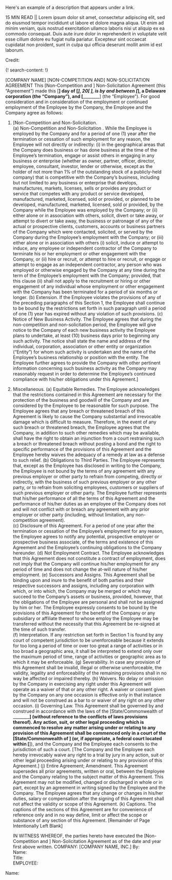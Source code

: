 Here's an example of a description that appears under a link.

15 MIN READ || Lorem ipsum dolor sit amet, consectetur adipiscing elit, sed do eiusmod tempor incididunt ut labore et dolore magna aliqua. Ut enim ad minim veniam, quis nostrud exercitation ullamco laboris nisi ut aliquip ex ea commodo consequat. Duis aute irure dolor in reprehenderit in voluptate velit esse cillum dolore eu fugiat nulla pariatur. Excepteur sint occaecat cupidatat non proident, sunt in culpa qui officia deserunt mollit anim id est laborum.

Credit: []()

{! search-content: !}

[COMPANY NAME]
[NON-COMPETITION AND] NON-SOLICITATION AGREEMENT 
This [Non-Competition and ] Non-Solicitation Agreement (this “Agreement”) made this [____] day of [_____________], 20[  ], is by and between [_____________], a Delaware corporation (the “Company”), and [____________] (the “Employee”).
For good consideration and in consideration of the employment or continued employment of the Employee by the Company, the Employee and the Company agree as follows:
1.	[Non-Competition and Non-Solicitation.   
(a)	Non-Competition and Non-Solicitation .  While the Employee is employed by the Company and for a period of one (1) year after the termination or cessation of such employment for any reason, the Employee will not directly or indirectly:
			(i)	in the geographical areas that the Company does business or has done business at the time of the Employee’s termination, engage or assist others in engaging in any business or enterprise (whether as owner, partner, officer, director, employee, consultant, investor, lender or otherwise, except as the holder of not more than 1% of the outstanding stock of a publicly-held company) that is competitive with the Company’s business, including but not limited to any business or enterprise that develops, manufactures, markets, licenses, sells or provides any product or service that competes with any product or service developed, manufactured, marketed, licensed, sold or provided, or planned to be developed, manufactured, marketed, licensed, sold or provided, by the Company while the Employee was employed by the Company; or
			(ii)	either alone or in association with others, solicit, divert or take away, or attempt to divert or take away, the business or patronage of any of the actual or prospective clients, customers, accounts or business partners of the Company which were contacted, solicited, or served by the Company during the Employee’s employment with the Company; or
			(iii)	either alone or in association with others (i) solicit, induce or attempt to induce, any employee or independent contractor of the Company to terminate his or her employment or other engagement with the Company, or (ii) hire or recruit, or attempt to hire or recruit, or engage or attempt to engage as an independent contractor, any person who was employed or otherwise engaged by the Company at any time during the term of the Employee’s employment with the Company; provided, that this clause (ii) shall not apply to the recruitment or hiring or other engagement of any individual whose employment or other engagement with the Company has been terminated for a period of six months or longer.
(b)	Extension.  If the Employee violates the provisions of any of the preceding paragraphs of this Section 1, the Employee shall continue to be bound by the restrictions set forth in such paragraph until a period of one (1) year has expired without any violation of such provisions.
(c)	Notice of New Business Activity.  The Employee agrees that during the non-competition and non-solicitation period, the Employee will give notice to the Company of each new business activity the Employee  plans to undertake, at least (10) business days prior to beginning any such activity.  The notice shall state the name and address of the individual, corporation, association or other entity or organization (“Entity”) for whom such activity is undertaken and the name of the Employee’s business relationship or position with the entity.  The Employee further agrees to provide the Company with other pertinent information concerning such business activity as the Company may reasonably request in order to determine the Employee’s continued compliance with his/her obligations under this Agreement.]
2.	Miscellaneous.
(a)	Equitable Remedies.  The Employee acknowledges that the restrictions contained in this Agreement are necessary for the protection of the business and goodwill of the Company and are considered by the Employee to be reasonable for such purpose.  The Employee agrees that any breach or threatened breach of this Agreement is likely to cause the Company substantial and irrevocable damage which is difficult to measure.  Therefore, in the event of any such breach or threatened breach, the Employee agrees that the Company, in addition to such other remedies which may be available, shall have the right to obtain an injunction from a court restraining such a breach or threatened breach without posting a bond and the right to specific performance of the provisions of this Agreement and the Employee hereby waives the adequacy of a remedy at law as a defense to such relief.
(b)	Obligations to Third Parties.  The Employee represents that, except as the Employee has disclosed in writing to the Company, the Employee is not bound by the terms of any agreement with any previous employer or other party to refrain from competing, directly or indirectly, with the business of such previous employer or any other party, or to refrain from soliciting employees, customers or suppliers of such previous employer or other party.  The Employee further represents that his/her performance of all the terms of this Agreement and the performance of his/her duties as an employee of the Company does not and will not conflict with or breach any agreement with any prior employer or other party (including, without limitation, any non-competition agreement).  
(c)	Disclosure of this Agreement.  For a period of one year after the termination or cessation of the Employee’s employment for any reason, the Employee agrees to notify any potential, prospective employer or prospective business associate, of the terms and existence of this Agreement and the Employee’s continuing obligations to the Company hereunder.
(d)	Not Employment Contract.  The Employee acknowledges that this Agreement does not constitute a contract of employment, does not imply that the Company will continue his/her employment for any period of time and does not change the at-will nature of his/her employment.
(e)	Successors and Assigns.  This Agreement shall be binding upon and inure to the benefit of both parties and their respective successors and assigns, including any corporation with which, or into which, the Company may be merged or which may succeed to the Company’s assets or business, provided, however, that the obligations of the Employee are personal and shall not be assigned by him or her.  The Employee expressly consents to be bound by the provisions of this Agreement for the benefit of the Company or any subsidiary or affiliate thereof to whose employ the Employee may be transferred without the necessity that this Agreement be re-signed at the time of such transfer.  
(f)	Interpretation.  If any restriction set forth in Section 1 is found by any court of competent jurisdiction to be unenforceable because it extends for too long a period of time or over too great a range of activities or in too broad a geographic area, it shall be interpreted to extend only over the maximum period of time, range of activities or geographic area as to which it may be enforceable.
(g)	Severability.  In case any provision of this Agreement shall be invalid, illegal or otherwise unenforceable, the validity, legality and enforceability of the remaining provisions shall in no way be affected or impaired thereby.
(h)	Waivers.  No delay or omission by the Company in exercising any right under this Agreement will operate as a waiver of that or any other right.  A waiver or consent given by the Company on any one occasion is effective only in that instance and will not be construed as a bar to or waiver of any right on any other occasion.
(i)	Governing Law.  This Agreement shall be governed by and construed in accordance with the laws of the [State/Commonwealth of __________] (without reference to the conflicts of laws provisions thereof).  Any action, suit, or other legal proceeding which is commenced to resolve any matter arising under or relating to any provision of this Agreement shall be commenced only in a court of the [State/Commonwealth of __________] (or, if appropriate, a federal court located within [____________]), and the Company and the Employee each consents to the jurisdiction of such a court.  [The Company and the Employee each hereby irrevocably waive any right to a trial by jury in any action, suit or other legal proceeding arising under or relating to any provision of this Agreement.] 
(j)	Entire Agreement; Amendment.  This Agreement supersedes all prior agreements, written or oral, between the Employee and the Company relating to the subject matter of this Agreement.  This Agreement may not be modified, changed or discharged in whole or in part, except by an agreement in writing signed by the Employee and the Company.  The Employee agrees that any change or changes in his/her duties, salary or compensation after the signing of this Agreement shall not affect the validity or scope of this Agreement.
(k)	Captions.  The captions of the sections of this Agreement are for convenience of reference only and in no way define, limit or affect the scope or substance of any section of this Agreement.
[Remainder of Page Intentionally Left Blank]
 
	IN WITNESS WHEREOF, the parties hereto have executed the [Non-Competition and ] Non-Solicitation Agreement as of the date and year first above written.
COMPANY:
[COMPANY NAME, INC.]
By:						
Name: 					
Title: 					
EMPLOYEE:
						
Name:					

